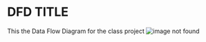  # DFD TITLE
 This the Data Flow Diagram for the class project
![image not found](https://www.google.com/imgres?imgurl=https%3A%2F%2Fupload.wikimedia.org%2Fwikipedia%2Fcommons%2F1%2F17%2FTrockenfutter_-_Hundefutter_(23218256045).jpg&imgrefurl=https%3A%2F%2Fen.wikipedia.org%2Fwiki%2FDog_food&docid=9k_3lPpVMgPIjM&tbnid=5OAMSAhBgwVi7M%3A&w=4288&h=2848&bih=659&biw=1366&ved=0ahUKEwj1t4-krefOAhUB3CYKHbjLBsUQMwgkKAIwAg&iact=mrc&uact=8 "Bowl of Dogfood")
